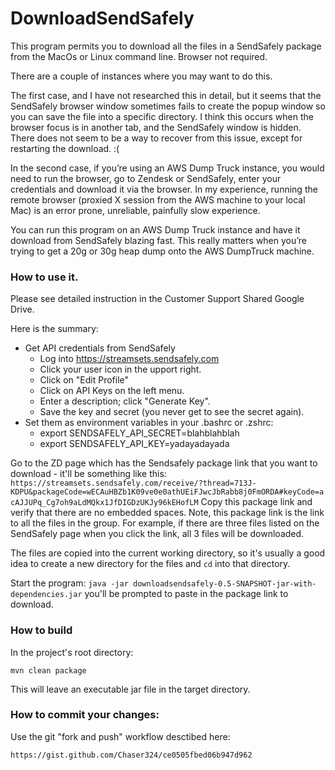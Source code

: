 # DownloadSendSafely

This program permits you to download all the files in a SendSafely package 
from the MacOs or Linux command line.  Browser not required.

There are a couple of instances where you may want to do this.

The first case, and I have not researched this in detail, but
it seems that the SendSafely browser window sometimes fails to create
the popup window so you can save the file into a
specific directory.  I think this occurs when the browser focus
is in another tab, and the SendSafely window is hidden. 
There does not seem to be a way to recover from this issue,
except for restarting the download.   :( 

In the second case, if you’re using an AWS Dump Truck instance,
you would need to run the browser, go to Zendesk or SendSafely,
enter your credentials and download it via the browser.  In my
experience, running the remote browser (proxied X session from
the AWS machine to your local Mac) is an error prone,
unreliable, painfully slow experience.

You can run this program on an AWS Dump Truck instance and
have it download from SendSafely blazing fast.  This really
matters when you’re trying to get a 20g or 30g heap dump onto
the AWS DumpTruck machine.

### How to use it.

Please see detailed instruction in the Customer Support Shared Google Drive.

Here is the summary: 
* Get API credentials from SendSafely
    * Log into https://streamsets.sendsafely.com
    * Click your user icon in the upport right.  
    * Click on "Edit Profile"
    * Click on API Keys on the left menu. 
    * Enter a description; click "Generate Key".
    * Save the key and secret (you never get to see the secret again).  
* Set them as environment variables in your .bashrc or .zshrc:
    * export SENDSAFELY_API_SECRET=blahblahblah
    * export SENDSAFELY_API_KEY=yadayadayada

Go to the ZD page which has the Sendsafely package link that you want to download - it'll be something like this:  
```https://streamsets.sendsafely.com/receive/?thread=713J-KDPU&packageCode=wECAuHBZb1K09ve0e0athUEiFJwcJbRabb8j0FmORDA#keyCode=acAJJUPq_Cg7oh9aLdMQkx1JfDIGDzUKJy96kEHofLM```
Copy this package link and verify that there are no embedded spaces. Note, this package link is the
link to all the files in the group.  For example, if there are three files listed on the SendSafely page when you click the link, all 3 files
will be downloaded. 

The files are copied into the current working directory, so it's usually a good idea
to create a new directory for the files and `cd` into that directory.
  
Start the program:
```java -jar downloadsendsafely-0.5-SNAPSHOT-jar-with-dependencies.jar```
you'll be prompted to paste in the package link to download.

### How to build
In the project's root directory: 
```
mvn clean package
```
This will leave an executable jar file in the target directory.

### How to commit your changes: 

Use the git "fork and push" workflow desctibed here: 
```
https://gist.github.com/Chaser324/ce0505fbed06b947d962
```
